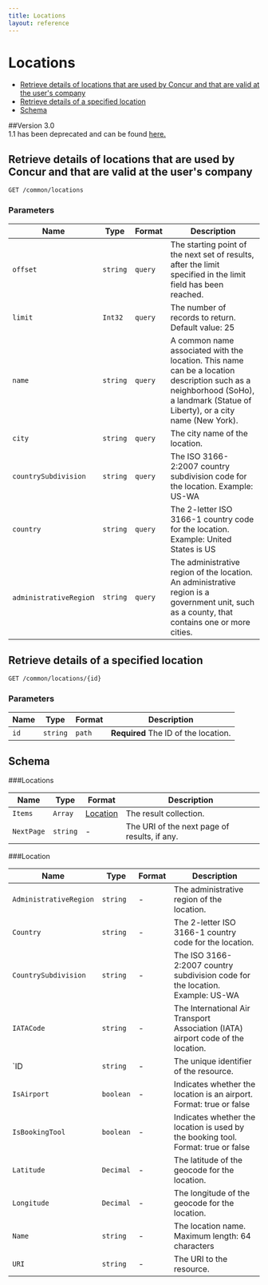 ```yaml
---
title: Locations
layout: reference
---
```



# Locations
* [Retrieve details of locations that are used by Concur and that are valid at the user's company](#get)
* [Retrieve details of a specified location](#getID)
* [Schema](#schema)

##Version
3.0  
1.1 has been deprecated and can be found [here.](url)


## <a name="get"></a>Retrieve details of locations that are used by Concur and that are valid at the user's company

    GET /common/locations

        
### Parameters

Name | Type | Format | Description
-----|------|--------|------------			
`offset`	|	`string`	|	`query`	|	The starting point of the next set of results, after the limit specified in the limit field has been reached.
`limit`	|	`Int32`	|	`query`	|	The number of records to return. Default value: 25
`name`	|	`string`	|	`query`	|	A common name associated with the location. This name can be a location description such as a neighborhood (SoHo), a landmark (Statue of Liberty), or a city name (New York).
`city`	|	`string`	|	`query`	|	The city name of the location.
`countrySubdivision`	|	`string`	|	`query`	|	The ISO 3166-2:2007 country subdivision code for the location. Example: US-WA
`country`	|	`string`	|	`query`	|	The 2-letter ISO 3166-1 country code for the location. Example: United States is US
`administrativeRegio`n	|	`string`	|	`query`	|	The administrative region of the location. An administrative region is a government unit, such as a county, that contains one or more cities.



## <a name="getID"></a>Retrieve details of a specified location

    GET /common/locations/{id}


### Parameters

Name | Type | Format | Description
-----|------|--------|------------
`id`	|	`string`	|	`path`	|	**Required** The ID of the location.


## <a name="schema"></a>Schema


###<a name="locations"></a>Locations

Name | Type | Format | Description
-----|------|--------|------------
`Items`	|	`Array`	|	[Location](#location)	|	The result collection.
`NextPage`	|	`string`	|	-	|	The URI of the next page of results, if any.


###<a name="location"></a>Location

Name | Type | Format | Description
-----|------|--------|------------
`AdministrativeRegion`	|	`string`	|	-	|	The administrative region of the location.
`Country`	|	`string`	|	-	|	The 2-letter ISO 3166-1 country code for the location.
`CountrySubdivision`	|	`string`	|	-	|	The ISO 3166-2:2007 country subdivision code for the location. Example: US-WA
`IATACode`	|	`string`	|	-	|	The International Air Transport Association (IATA) airport code of the location.
`ID	|	`string`	|	-	|	The unique identifier of the resource.
`IsAirport`	|	`boolean`	|	-	|	Indicates whether the location is an airport. Format: true or false
`IsBookingTool`	|	`boolean`	|	-	|	Indicates whether the location is used by the booking tool. Format: true or false
`Latitude`	|	`Decimal`	|	-	|	The latitude of the geocode for the location.
`Longitude`	|	`Decimal`	|	-	|	The longitude of the geocode for the location.
`Name`	|	`string`	|	-	|	The location name. Maximum length: 64 characters
`URI`	|	`string`	|	-	|	The URI to the resource.


